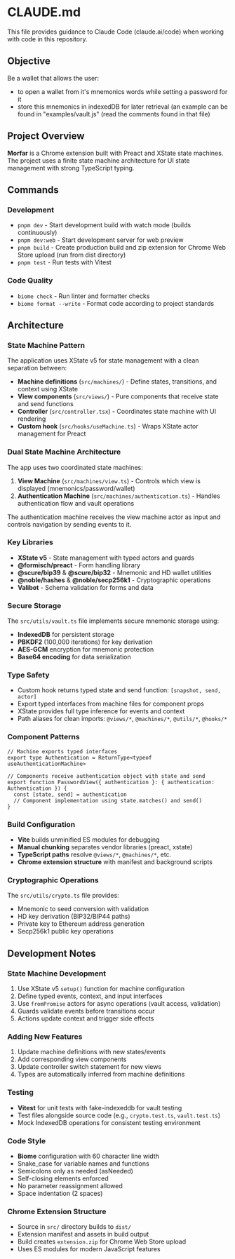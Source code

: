 # CLAUDE.md

This file provides guidance to Claude Code (claude.ai/code) when working with code in this repository.

## Objective

Be a wallet that allows the user: 
- to open a wallet from it's mnemonics words while setting a password for it
- store this mnemonics in indexedDB for later retrieval (an example can be found in "examples/vault.js" (read the comments found in that file)

## Project Overview

**Morfar** is a Chrome extension built with Preact and XState state machines. The project uses a finite state machine architecture for UI state management with strong TypeScript typing.

## Commands

### Development
- `pnpm dev` - Start development build with watch mode (builds continuously)
- `pnpm dev:web` - Start development server for web preview
- `pnpm build` - Create production build and zip extension for Chrome Web Store upload (run from dist directory)
- `pnpm test` - Run tests with Vitest

### Code Quality
- `biome check` - Run linter and formatter checks
- `biome format --write` - Format code according to project standards

## Architecture

### State Machine Pattern
The application uses XState v5 for state management with a clean separation between:
- **Machine definitions** (`src/machines/`) - Define states, transitions, and context using XState
- **View components** (`src/views/`) - Pure components that receive state and send functions
- **Controller** (`src/controller.tsx`) - Coordinates state machine with UI rendering
- **Custom hook** (`src/hooks/useMachine.ts`) - Wraps XState actor management for Preact

### Dual State Machine Architecture
The app uses two coordinated state machines:
1. **View Machine** (`src/machines/view.ts`) - Controls which view is displayed (mnemonics/password/wallet)
2. **Authentication Machine** (`src/machines/authentication.ts`) - Handles authentication flow and vault operations

The authentication machine receives the view machine actor as input and controls navigation by sending events to it.

### Key Libraries
- **XState v5** - State management with typed actors and guards
- **@formisch/preact** - Form handling library
- **@scure/bip39** & **@scure/bip32** - Mnemonic and HD wallet utilities
- **@noble/hashes** & **@noble/secp256k1** - Cryptographic operations
- **Valibot** - Schema validation for forms and data

### Secure Storage
The `src/utils/vault.ts` file implements secure mnemonic storage using:
- **IndexedDB** for persistent storage
- **PBKDF2** (100,000 iterations) for key derivation
- **AES-GCM** encryption for mnemonic protection
- **Base64 encoding** for data serialization

### Type Safety
- Custom hook returns typed state and send function: `[snapshot, send, actor]`
- Export typed interfaces from machine files for component props
- XState provides full type inference for events and context
- Path aliases for clean imports: `@views/*`, `@machines/*`, `@utils/*`, `@hooks/*`

### Component Patterns
```tsx
// Machine exports typed interfaces
export type Authentication = ReturnType<typeof useAuthenticationMachine>

// Components receive authentication object with state and send
export function PasswordView({ authentication }: { authentication: Authentication }) {
  const [state, send] = authentication
  // Component implementation using state.matches() and send()
}
```

### Build Configuration
- **Vite** builds unminified ES modules for debugging
- **Manual chunking** separates vendor libraries (preact, xstate)
- **TypeScript paths** resolve `@views/*`, `@machines/*`, etc.
- **Chrome extension structure** with manifest and background scripts

### Cryptographic Operations
The `src/utils/crypto.ts` file provides:
- Mnemonic to seed conversion with validation
- HD key derivation (BIP32/BIP44 paths)
- Private key to Ethereum address generation
- Secp256k1 public key operations

## Development Notes

### State Machine Development
1. Use XState v5 `setup()` function for machine configuration
2. Define typed events, context, and input interfaces
3. Use `fromPromise` actors for async operations (vault access, validation)
4. Guards validate events before transitions occur
5. Actions update context and trigger side effects

### Adding New Features
1. Update machine definitions with new states/events
2. Add corresponding view components
3. Update controller switch statement for new views
4. Types are automatically inferred from machine definitions

### Testing
- **Vitest** for unit tests with fake-indexeddb for vault testing
- Test files alongside source code (e.g., `crypto.test.ts`, `vault.test.ts`)
- Mock IndexedDB operations for consistent testing environment

### Code Style
- **Biome** configuration with 60 character line width
- Snake_case for variable names and functions
- Semicolons only as needed (asNeeded)
- Self-closing elements enforced
- No parameter reassignment allowed
- Space indentation (2 spaces)

### Chrome Extension Structure
- Source in `src/` directory builds to `dist/`
- Extension manifest and assets in build output
- Build creates `extension.zip` for Chrome Web Store upload
- Uses ES modules for modern JavaScript features